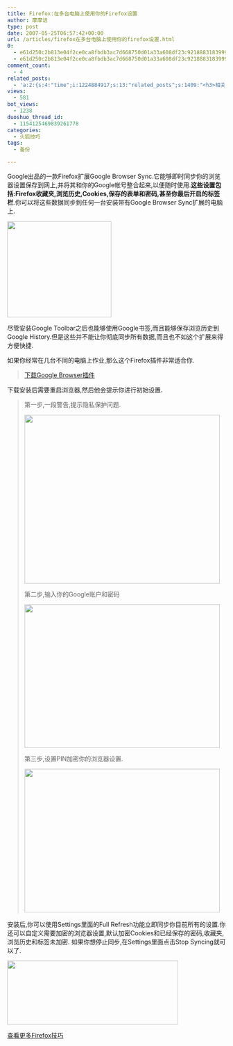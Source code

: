 ```yaml
---
title: Firefox:在多台电脑上使用你的Firefox设置
author: 摩摩诘
type: post
date: 2007-05-25T06:57:42+00:00
url: /articles/firefox在多台电脑上使用你的firefox设置.html
0:
  - e61d250c2b813e04f2ce0ca8fbdb3ac7d668750d01a33a608df23c9218883183999982b954242885234dc174612f469a
  - e61d250c2b813e04f2ce0ca8fbdb3ac7d668750d01a33a608df23c9218883183999982b954242885234dc174612f469a
comment_count:
  - 4
related_posts:
  - 'a:2:{s:4:"time";i:1224884917;s:13:"related_posts";s:1409:"<h3>相关日志</h3><ul class="related_post"><li><a href="http://www.digglife.cn/articles/can-not-modify-category-slug.html" title="Wordpress无法编辑分类缩略名(Slug)的解决">Wordpress无法编辑分类缩略名(Slug)的解决</a></li><li><a href="http://www.digglife.cn/articles/clean-up-desktop-improve-productivity-2.html" title="彻底清空桌面,让启动程序更加高效Part.2">彻底清空桌面,让启动程序更加高效Part.2</a></li><li><a href="http://www.digglife.cn/articles/clean-up-desktop-improve-productivity-1.html" title="彻底清空桌面,让启动程序更加高效Part.1">彻底清空桌面,让启动程序更加高效Part.1</a></li><li><a href="http://www.digglife.cn/articles/google-apps-firefox-sidebar.html" title="集装:在Firefox侧边栏载入Google应用">集装:在Firefox侧边栏载入Google应用</a></li><li><a href="http://www.digglife.cn/articles/how-to-install-kde40-in-ubuntu.html" title="如何在Ubuntu 7.10下安装KDE 4.0">如何在Ubuntu 7.10下安装KDE 4.0</a></li><li><a href="http://www.digglife.cn/articles/top10-greasemonky-scripts-for-gmail20.html" title="10个增强Gmail新版体验的Greasemonkey代码">10个增强Gmail新版体验的Greasemonkey代码</a></li><li><a href="http://www.digglife.cn/articles/backup-windows-live-writer.html" title="如何全面备份Windows Live Writer">如何全面备份Windows Live Writer</a></li></ul>";}'
views:
  - 581
bot_views:
  - 1238
duoshuo_thread_id:
  - 1154125469839261778
categories:
  - 火狐技巧
tags:
  - 备份

---
```

Google出品的一款Firefox扩展Google Browser Sync.它能够即时同步你的浏览器设置保存到网上,并将其和你的Google帐号整合起来,以便随时使用.**这些设置包括:Firefox收藏夹,浏览历史,Cookies,保存的表单和密码,甚至你最后开启的标签栏**.你可以将这些数据同步到任何一台安装带有Google Browser Sync扩展的电脑上.

<a atomicselection="true" href="https://www.digglife.net/wp-content/uploads/3/379/2007/05/windowslivewriterfirefoxfirefox-d154gbsui10.png"><img width="240" src="http://digglife.qiniudn.com/wp-content/uploads/3/379/2007/05/windowslivewriterfirefoxfirefox-d154gbsui-thumb6.png" height="221" /></a>

尽管安装Google Toolbar之后也能够使用Google书签,而且能够保存浏览历史到Google History.但是这些并不能让你彻底同步所有数据,而且也不如这个扩展来得方便快捷.

如果你经常在几台不同的电脑上作业,那么这个Firefox插件非常适合你.

> <a target="_blank" href="http://www.google.com/tools/firefox/browsersync/">下载Google Browser插件</a>

下载安装后需要重启浏览器,然后他会提示你进行初始设置.

> 第一步,一段警告,提示隐私保护问题.
> 
> <a atomicselection="true" href="https://www.digglife.net/wp-content/uploads/3/379/2007/05/windowslivewriterfirefoxfirefox-d154gbsinstall3.png"><img width="450" src="http://digglife.qiniudn.com/wp-content/uploads/3/379/2007/05/windowslivewriterfirefoxfirefox-d154gbsinstall-thumb1.png" height="388" /></a>
> 
> 第二步,输入你的Google账户和密码
> 
> <a atomicselection="true" href="https://www.digglife.net/wp-content/uploads/3/379/2007/05/windowslivewriterfirefoxfirefox-d154gbsinstall25.png"><img width="450" src="http://digglife.qiniudn.com/wp-content/uploads/3/379/2007/05/windowslivewriterfirefoxfirefox-d154gbsinstall2-thumb3.png" height="330" /></a>
> 
> 第三步,设置PIN加密你的浏览器设置.
> 
> <a atomicselection="true" href="https://www.digglife.net/wp-content/uploads/3/379/2007/05/windowslivewriterfirefoxfirefox-d154gbsinstall34.png"><img width="450" src="http://digglife.qiniudn.com/wp-content/uploads/3/379/2007/05/windowslivewriterfirefoxfirefox-d154gbsinstall3-thumb2.png" height="330" /></a> 

安装后,你可以使用Settings里面的Full Refresh功能立即同步你目前所有的设置.你还可以自定义需要加密的浏览器设置,默认加密Cookies和已经保存的密码,收藏夹,浏览历史和标签未加密. 如果你想停止同步,在Settings里面点击Stop Syncing就可以了.

<a atomicselection="true" href="https://www.digglife.net/wp-content/uploads/3/379/2007/05/windowslivewriterfirefoxfirefox-d154refresh3.png"><img width="394" src="http://digglife.qiniudn.com/wp-content/uploads/3/379/2007/05/windowslivewriterfirefoxfirefox-d154refresh-thumb1.png" height="147" /></a>

<a target="_blank" href="https://www.digglife.net/articles/category/firefox/">查看更多Firefox技巧</a>
